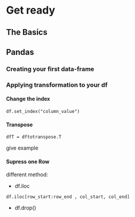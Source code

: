 # Get ready

## The Basics

## Pandas

### Creating your first data-frame

### Applying transformation to your df

#### Change the index

```
df.set_index("column_value")
```

#### Transpose

```
dfT = dftotranspose.T
```

give example

#### Supress one Row

different method:
- df.iloc

```
df.iloc[row_start:row_end , col_start, col_end]
```


- df.drop()